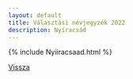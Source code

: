 ```yaml
---
layout: default
title: Választási névjegyzék 2022
description: Nyíracsád
---
```


{% include Nyiiracsaad.html %}

[Vissza](./)